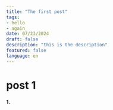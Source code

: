 ```yaml
---
title: "The first post"
tags: 
- hello
- again
date: 07/23/2024
draft: false
description: "this is the description"
featured: false
language: en
---
```


# post 1 

**1.**